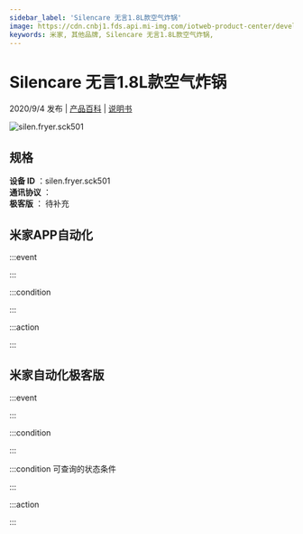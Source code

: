 ```yaml
---
sidebar_label: 'Silencare 无言1.8L款空气炸锅'
image: https://cdn.cnbj1.fds.api.mi-img.com/iotweb-product-center/developer_1597193728717UAvqpIYg.png?GalaxyAccessKeyId=AKVGLQWBOVIRQ3XLEW&Expires=9223372036854775807&Signature=F1g83BuS7Xix7ABNVwLPPXofc2w=
keywords: 米家, 其他品牌, Silencare 无言1.8L款空气炸锅, 
---
```

# Silencare 无言1.8L款空气炸锅

2020/9/4 发布 | [产品百科](https://home.mi.com/webapp/content/baike/product/index.html?model=silen.fryer.sck501/) | [说明书](https://home.mi.com/views/introduction.html?model=silen.fryer.sck501&region=cn)

![silen.fryer.sck501](https://cdn.cnbj1.fds.api.mi-img.com/iotweb-product-center/developer_1597193728717UAvqpIYg.png?GalaxyAccessKeyId=AKVGLQWBOVIRQ3XLEW&Expires=9223372036854775807&Signature=F1g83BuS7Xix7ABNVwLPPXofc2w=)

## 规格  
> 
**设备 ID** ：silen.fryer.sck501  
**通讯协议** ：  
**极客版**  ： 待补充 


## 米家APP自动化  

:::event  

:::

:::condition  

:::

:::action   

:::

## 米家自动化极客版  

:::event  

:::

:::condition  

:::

:::condition 可查询的状态条件  

:::

:::action  

:::

        
